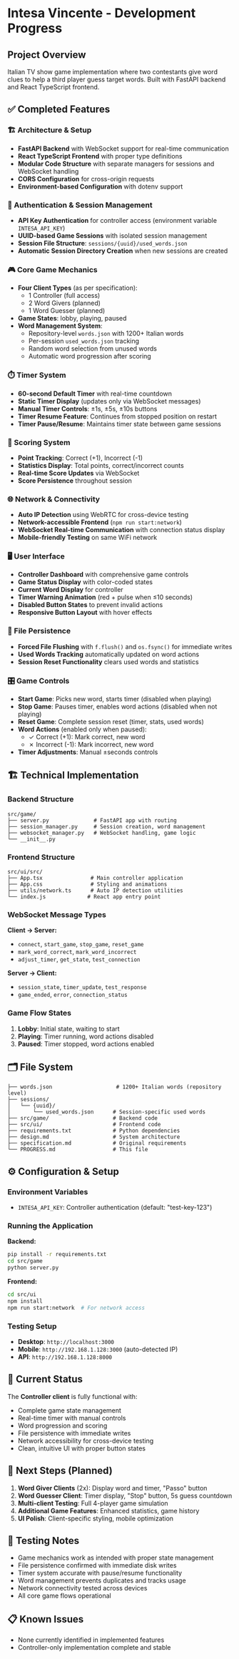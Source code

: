 # Intesa Vincente - Development Progress

## Project Overview
Italian TV show game implementation where two contestants give word clues to help a third player guess target words. Built with FastAPI backend and React TypeScript frontend.

## ✅ Completed Features

### 🏗️ Architecture & Setup
- **FastAPI Backend** with WebSocket support for real-time communication
- **React TypeScript Frontend** with proper type definitions
- **Modular Code Structure** with separate managers for sessions and WebSocket handling
- **CORS Configuration** for cross-origin requests
- **Environment-based Configuration** with dotenv support

### 🔐 Authentication & Session Management
- **API Key Authentication** for controller access (environment variable `INTESA_API_KEY`)
- **UUID-based Game Sessions** with isolated session management
- **Session File Structure**: `sessions/{uuid}/used_words.json`
- **Automatic Session Directory Creation** when new sessions are created

### 🎮 Core Game Mechanics
- **Four Client Types** (as per specification):
  - 1 Controller (full access)
  - 2 Word Givers (planned)
  - 1 Word Guesser (planned)
- **Game States**: lobby, playing, paused
- **Word Management System**:
  - Repository-level `words.json` with 1200+ Italian words
  - Per-session `used_words.json` tracking
  - Random word selection from unused words
  - Automatic word progression after scoring

### ⏱️ Timer System
- **60-second Default Timer** with real-time countdown
- **Static Timer Display** (updates only via WebSocket messages)
- **Manual Timer Controls**: ±1s, ±5s, ±10s buttons
- **Timer Resume Feature**: Continues from stopped position on restart
- **Timer Pause/Resume**: Maintains timer state between game sessions

### 🎯 Scoring System
- **Point Tracking**: Correct (+1), Incorrect (-1)
- **Statistics Display**: Total points, correct/incorrect counts
- **Real-time Score Updates** via WebSocket
- **Score Persistence** throughout session

### 🌐 Network & Connectivity
- **Auto IP Detection** using WebRTC for cross-device testing
- **Network-accessible Frontend** (`npm run start:network`)
- **WebSocket Real-time Communication** with connection status display
- **Mobile-friendly Testing** on same WiFi network

### 🖥️ User Interface
- **Controller Dashboard** with comprehensive game controls
- **Game Status Display** with color-coded states
- **Current Word Display** for controller
- **Timer Warning Animation** (red + pulse when ≤10 seconds)
- **Disabled Button States** to prevent invalid actions
- **Responsive Button Layout** with hover effects

### 📁 File Persistence
- **Forced File Flushing** with `f.flush()` and `os.fsync()` for immediate writes
- **Used Words Tracking** automatically updated on word actions
- **Session Reset Functionality** clears used words and statistics

### 🎛️ Game Controls
- **Start Game**: Picks new word, starts timer (disabled when playing)
- **Stop Game**: Pauses timer, enables word actions (disabled when not playing)
- **Reset Game**: Complete session reset (timer, stats, used words)
- **Word Actions** (enabled only when paused):
  - ✓ Correct (+1): Mark correct, new word
  - ✗ Incorrect (-1): Mark incorrect, new word
- **Timer Adjustments**: Manual ±seconds controls

## 🏗️ Technical Implementation

### Backend Structure
```
src/game/
├── server.py              # FastAPI app with routing
├── session_manager.py     # Session creation, word management
├── websocket_manager.py   # WebSocket handling, game logic
└── __init__.py
```

### Frontend Structure
```
src/ui/src/
├── App.tsx               # Main controller application
├── App.css               # Styling and animations
├── utils/network.ts      # Auto IP detection utilities
└── index.js             # React app entry point
```

### WebSocket Message Types
**Client → Server:**
- `connect`, `start_game`, `stop_game`, `reset_game`
- `mark_word_correct`, `mark_word_incorrect`
- `adjust_timer`, `get_state`, `test_connection`

**Server → Client:**
- `session_state`, `timer_update`, `test_response`
- `game_ended`, `error`, `connection_status`

### Game Flow States
1. **Lobby**: Initial state, waiting to start
2. **Playing**: Timer running, word actions disabled
3. **Paused**: Timer stopped, word actions enabled

## 🗂️ File System
```
├── words.json                    # 1200+ Italian words (repository level)
├── sessions/
│   └── {uuid}/
│       └── used_words.json      # Session-specific used words
├── src/game/                    # Backend code
├── src/ui/                      # Frontend code
├── requirements.txt             # Python dependencies
├── design.md                    # System architecture
├── specification.md             # Original requirements
└── PROGRESS.md                  # This file
```

## ⚙️ Configuration & Setup

### Environment Variables
- `INTESA_API_KEY`: Controller authentication (default: "test-key-123")

### Running the Application
**Backend:**
```bash
pip install -r requirements.txt
cd src/game
python server.py
```

**Frontend:**
```bash
cd src/ui
npm install
npm run start:network  # For network access
```

### Testing Setup
- **Desktop**: `http://localhost:3000`
- **Mobile**: `http://192.168.1.128:3000` (auto-detected IP)
- **API**: `http://192.168.1.128:8000`

## 🎯 Current Status
The **Controller client** is fully functional with:
- Complete game state management
- Real-time timer with manual controls
- Word progression and scoring
- File persistence with immediate writes
- Network accessibility for cross-device testing
- Clean, intuitive UI with proper button states

## 🚀 Next Steps (Planned)
1. **Word Giver Clients** (2x): Display word and timer, "Passo" button
2. **Word Guesser Client**: Timer display, "Stop" button, 5s guess countdown
3. **Multi-client Testing**: Full 4-player game simulation
4. **Additional Game Features**: Enhanced statistics, game history
5. **UI Polish**: Client-specific styling, mobile optimization

## 🧪 Testing Notes
- Game mechanics work as intended with proper state management
- File persistence confirmed with immediate disk writes
- Timer system accurate with pause/resume functionality
- Word management prevents duplicates and tracks usage
- Network connectivity tested across devices
- All core game flows operational

## 📋 Known Issues
- None currently identified in implemented features
- Controller-only implementation complete and stable